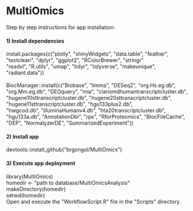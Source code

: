 # MultiOmics

Step by step instructions for app installation: <br> 

#### 1) Install dependencies
install.packages(c("plotly", "shinyWidgets", "data.table", "feather", "textclean", "dplyr", "ggplot2", "RColorBrewer", "stringr" <br> 
	"readxl", "R.utils", "umap", "tidyr", "tidyverse", "makeunique", "radiant.data")) <br> 
 <br> 
BiocManager::install(c("Biobase", "limma", "DESeq2", "org.Hs.eg.db", "org.Mm.eg.db", "GEOquery", "mia", "clariomdhumantranscriptcluster.db", <br> 
	"hugene10sttranscriptcluster.db", "hugene20sttranscriptcluster.db", "hugene11sttranscriptcluster.db", "hgu133plus2.db", <br> 
	"hwgcod.db", "illuminaHumanv4.db", "hta20transcriptcluster.db", "hgu133a.db", "AnnotationDbi", "rpx", "RforProteomics", "BiocFileCache", <br> 
	"DEP", "NormalyzerDE", "SummarizedExperiment")) <br> 

#### 2) Install app
devtools::install_github("brgongol/MultiOmics") <br> 

#### 3) Execute app deployment
library(MultiOmics) <br> 
homedir <- "path to database/MultiOmicsAnalysis" <br> 
makeDirectory(homedir) <br> 
setwd(homedir) <br> 
Open and execute the "WorkflowScript.R" file in the "Scripts" directory. <br> 


